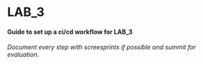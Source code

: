 # LAB_3

#### Guide to set up a ci/cd workflow for LAB_3




*Document every step with screesprints if possible and summit for evaluation.* 
